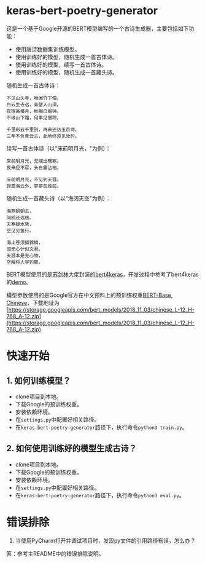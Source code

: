 # keras-bert-poetry-generator

这是一个基于Google开源的BERT模型编写的一个古诗生成器，主要包括如下功能：

- 使用唐诗数据集训练模型。
- 使用训练好的模型，随机生成一首古体诗。
- 使用训练好的模型，续写一首古体诗。
- 使用训练好的模型，随机生成一首藏头诗。

随机生成一首古体诗：

```
不见山头寺，唯闻竹下僧。
白云生寺远，青壁入山深。
夜宿高楼月，秋眠白阁钟。
不缘山下路，何事见僧踪。
```

```
千里彩云千里别，再来还访玉京师。
三年不负青云志，此地终须见汝时。
```

续写一首古体诗（以"床前明月光，"为例）：

```
床前明月光，无端出曙寒。
夜来应不寐，头白露沾袍。
```

```
床前明月光，不见到天涯。
寂寞海云外，寥寥孤烛前。
```

随机生成一首藏头诗（以"海阔天空"为例）：

```
海燕朝朝去，
阔鸥还远居。
天寒疑水势，
空见见鱼行。
```

```
海上苍须插锦鳞，
阔无心计似文君。
天涯本是无心物，
空解将人学钓鳌。
```

BERT模型使用的是[苏剑林](https://github.com/bojone)大佬封装的[bert4keras](https://github.com/bojone/bert4keras)，开发过程中参考了bert4keras的[demo](https://github.com/bojone/bert4keras/tree/master/examples)。

模型参数使用的是Google官方在中文预料上的预训练权重[BERT-Base, Chinese](https://github.com/google-research/bert#pre-trained-models)，下载地址为[https://storage.googleapis.com/bert_models/2018_11_03/chinese_L-12_H-768_A-12.zip](https://storage.googleapis.com/bert_models/2018_11_03/chinese_L-12_H-768_A-12.zip)

# 快速开始

## 1. 如何训练模型？

- clone项目到本地。
- 下载Google的预训练权重。
- 安装依赖环境。
- 在`settings.py`中配置好相关路径。
- 在`keras-bert-poetry-generator`路径下，执行命令`python3 train.py`。

## 2. 如何使用训练好的模型生成古诗？

- clone项目到本地。
- 下载Google的预训练权重。
- 安装依赖环境。
- 在`settings.py`中配置好相关路径。
- 在`keras-bert-poetry-generator`路径下，执行命令`python3 eval.py`。

# 错误排除

1. 当使用PyCharm打开并调试项目时，发现py文件的引用路径有误，怎么办？

答：参考主README中的错误排除说明。